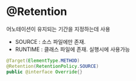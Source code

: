 # @Retention

어노테이션이 유지되는 기간을 지정하는데 사용

- SOURCE : 소스 파일에만 존재.
- RUNTIME : 클래스 파일에 존재. 실행시에 사용가능

```java
@Target(ElementType.METHOD)
@Retention(RetentionPolicy.SOURCE)
public @interface Override{}
```